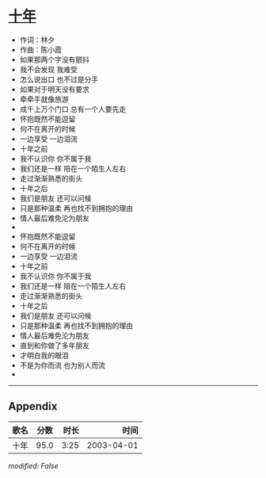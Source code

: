 # [十年](https://music.163.com/song?id=66842)

* 作词：林夕
* 作曲：陈小霞
* 如果那两个字没有颤抖
* 我不会发现 我难受
* 怎么说出口 也不过是分手
* 如果对于明天没有要求
* 牵牵手就像旅游
* 成千上万个门口 总有一个人要先走
* 怀抱既然不能逗留
* 何不在离开的时候
* 一边享受 一边泪流
* 十年之前
* 我不认识你 你不属于我
* 我们还是一样 陪在一个陌生人左右
* 走过渐渐熟悉的街头
* 十年之后
* 我们是朋友 还可以问候
* 只是那种温柔 再也找不到拥抱的理由
* 情人最后难免沦为朋友
* 
* 怀抱既然不能逗留
* 何不在离开的时候
* 一边享受 一边泪流
* 十年之前
* 我不认识你 你不属于我
* 我们还是一样 陪在一个陌生人左右
* 走过渐渐熟悉的街头
* 十年之后
* 我们是朋友 还可以问候
* 只是那种温柔 再也找不到拥抱的理由
* 情人最后难免沦为朋友
* 直到和你做了多年朋友
* 才明白我的眼泪
* 不是为你而流 也为别人而流
* 


---

## Appendix

|歌名|分数|时长|时间|
|:---|:---:|---:|---:|
|十年|95.0|3:25|2003-04-01

*modified: False*
